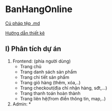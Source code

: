 # BanHangOnline
 
[Cú pháp tệp .md](https://viblo.asia/helps/cach-su-dung-markdown-bxjvZYnwkJZ)

[Hướng dẫn thiết kê](https://www.youtube.com/playlist?list=PLMPBVRu4TjAzulJw0CK1Qlxzi3cXXYEio)

## I) Phân tích dự án
1. Frontend: (phía người dùng)
   * Trang chủ
   * Trang danh sách sản phẩm
   * Trang chi tiết sản phẩm
   * Trang giỏ hàng (thêm, xóa,..)
   * Trang checkout(địa chỉ nhận hàng, sđt,...)
   * Trang thanh toán hoàn thành
   * Trang liên hệ(from điền thông tin, map,..)
2. Admin:
   * 
